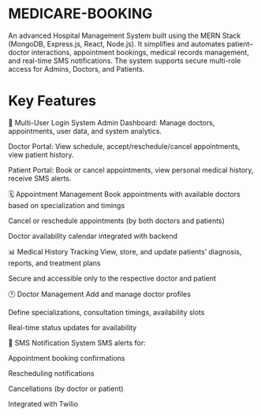 # MEDICARE-BOOKING

An advanced Hospital Management System built using the MERN Stack (MongoDB, Express.js, React, Node.js). It simplifies and automates patient–doctor interactions, appointment bookings, medical records management, and real-time SMS notifications. The system supports secure multi-role access for Admins, Doctors, and Patients.

# Key Features


👥 Multi-User Login System
Admin Dashboard: Manage doctors, appointments, user data, and system analytics.

Doctor Portal: View schedule, accept/reschedule/cancel appointments, view patient history.

Patient Portal: Book or cancel appointments, view personal medical history, receive SMS alerts.

🗓️ Appointment Management
Book appointments with available doctors based on specialization and timings

Cancel or reschedule appointments (by both doctors and patients)

Doctor availability calendar integrated with backend

📊 Medical History Tracking
View, store, and update patients’ diagnosis, reports, and treatment plans

Secure and accessible only to the respective doctor and patient

🕐 Doctor Management
Add and manage doctor profiles

Define specializations, consultation timings, availability slots

Real-time status updates for availability

📩 SMS Notification System
SMS alerts for:

Appointment booking confirmations

Rescheduling notifications

Cancellations (by doctor or patient)

Integrated with Twilio
